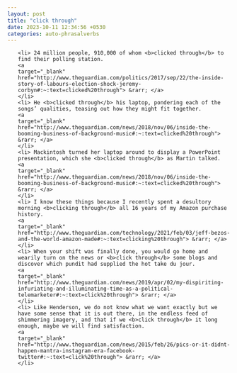 ```yaml
---
layout: post
title: "click through"
date: 2023-10-11 12:34:56 +0530
categories: auto-phrasalverbs
---
```

<ol>

    <li> 24 million people, 910,000 of whom <b>clicked through</b> to find their polling station.
    <a 
    target="_blank" 
    href="http://www.theguardian.com/politics/2017/sep/22/the-inside-story-of-labours-election-shock-jeremy-corbyn#:~:text=clicked%20through"> &rarr; </a>
    </li>
    <li> He <b>clicked through</b> his laptop, pondering each of the songs’ qualities, teasing out how they might fit together.
    <a 
    target="_blank" 
    href="http://www.theguardian.com/news/2018/nov/06/inside-the-booming-business-of-background-music#:~:text=clicked%20through"> &rarr; </a>
    </li>
    <li> Mackintosh turned her laptop around to display a PowerPoint presentation, which she <b>clicked through</b> as Martin talked.
    <a 
    target="_blank" 
    href="http://www.theguardian.com/news/2018/nov/06/inside-the-booming-business-of-background-music#:~:text=clicked%20through"> &rarr; </a>
    </li>
    <li> I know these things because I recently spent a desultory morning <b>clicking through</b> all 16 years of my Amazon purchase history.
    <a 
    target="_blank" 
    href="http://www.theguardian.com/technology/2021/feb/03/jeff-bezos-and-the-world-amazon-made#:~:text=clicking%20through"> &rarr; </a>
    </li>
    <li> When your shift was finally done, you would go home and wearily turn on the news or <b>click through</b> some blogs and discover which pundit had supplied the hot take du jour.
    <a 
    target="_blank" 
    href="http://www.theguardian.com/news/2019/apr/02/my-dispiriting-infuriating-and-illuminating-time-as-a-political-telemarketer#:~:text=click%20through"> &rarr; </a>
    </li>
    <li> Like Henderson, we do not know what we want exactly but we have some sense that it is out there, in the endless feed of shimmering imagery, and that if we <b>click through</b> it long enough, maybe we will find satisfaction.
    <a 
    target="_blank" 
    href="http://www.theguardian.com/news/2015/feb/26/pics-or-it-didnt-happen-mantra-instagram-era-facebook-twitter#:~:text=click%20through"> &rarr; </a>
    </li>